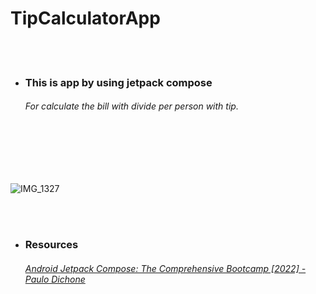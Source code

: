 # TipCalculatorApp

<br /><br />
<ul>
<li><h3> This is app by using jetpack compose</h3> </li>
<h6> For  calculate the bill with divide per person with tip.</h6>
</ul>

  <br>
  <br>
  <br>
  <br>
  
![IMG_1327](https://user-images.githubusercontent.com/92260239/169654953-dc07bbda-f773-4e91-8b15-85a598796afd.gif)

<br />
<br />
<ul>
<li><h3> Resources</h3> </li>
<h6> <a href="https://www.udemy.com/share/105sI63@H7q3UhbR75b_g1KmZOEHdSsOu6x1gjk4Zdvqqct0rPdr2Sfm4ldeGRxc0gdVrVyjfg==/">Android Jetpack Compose: The Comprehensive Bootcamp [2022] - Paulo Dichone</a> </h6>
</ul>



